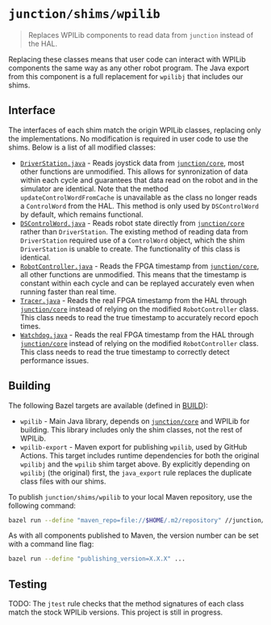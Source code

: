 # `junction/shims/wpilib`

> Replaces WPILib components to read data from `junction` instead of the HAL.

Replacing these classes means that user code can interact with WPILib components the same way as any other robot program. The Java export from this component is a full replacement for `wpilibj` that includes our shims. 

## Interface

The interfaces of each shim match the origin WPILib classes, replacing only the implementations. No modification is required in user code to use the shims. Below is a list of all modified classes:

* [`DriverStation.java`](src/edu/wpi/first/wpilibj/DriverStation.java) - Reads joystick data from [`junction/core`](/junction/core), most other functions are unmodified. This allows for synronization of data within each cycle and guarantees that data read on the robot and in the simulator are identical. Note that the method `updateControlWordFromCache` is unavailable as the class no longer reads a `ControlWord` from the HAL. This method is only used by `DSControlWord` by default, which remains functional.
* [`DSControlWord.java`](src/edu/wpi/first/wpilibj/DSControlWord.java) - Reads robot state directly from [`junction/core`](/junction/core) rather than `DriverStation`. The existing method of reading data from `DriverStation` required use of a `ControlWord` object, which the shim `DriverStation` is unable to create. The functionality of this class is identical.
* [`RobotController.java`](src/edu/wpi/first/wpilibj/RobotController.java) - Reads the FPGA timestamp from [`junction/core`](/junction/core), all other functions are unmodified. This means that the timestamp is constant within each cycle and can be replayed accurately even when running faster than real time.
* [`Tracer.java`](src/edu/wpi/first/wpilibj/Tracer.java) - Reads the real FPGA timestamp from the HAL through [`junction/core`](/junction/core) instead of relying on the modified `RobotController` class. This class needs to read the true timestamp to accurately record epoch times.
* [`Watchdog.java`](src/edu/wpi/first/wpilibj/Watchdog.java) - Reads the real FPGA timestamp from the HAL through [`junction/core`](/junction/core) instead of relying on the modified `RobotController` class. This class needs to read the true timestamp to correctly detect performance issues.

## Building

The following Bazel targets are available (defined in [BUILD](BUILD)):

* `wpilib` - Main Java library, depends on [`junction/core`](/junction/core) and WPILib for building. This library includes only the shim classes, not the rest of WPILib.
* `wpilib-export` - Maven export for publishing `wpilib`, used by GitHub Actions. This target includes runtime dependencies for both the original `wpilibj` and the `wpilib` shim target above. By explicitly depending on `wpilibj` (the original) first, the `java_export` rule replaces the duplicate class files with our shims.

To publish `junction/shims/wpilib` to your local Maven repository, use the following command:

```bash
bazel run --define "maven_repo=file://$HOME/.m2/repository" //junction/wpilib:wpilib-export.publish
```

As with all components published to Maven, the version number can be set with a command line flag:

```bash
bazel run --define "publishing_version=X.X.X" ...
```

## Testing

TODO: The `jtest` rule checks that the method signatures of each class match the stock WPILib versions. This project is still in progress.